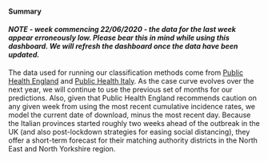 #### **Summary**
#### *NOTE - week commencing 22/06/2020 - the data for the last week appear erroneously low. Please bear this in mind while using this dashboard. We will refresh the dashboard once the data have been updated.*
The data used for running our classification methods come from <a href="https://coronavirus.data.gov.uk/" target="_blank">Public Health England</a> and <a href="http://opendatadpc.maps.arcgis.com/apps/opsdashboard/index.html#/b0c68bce2cce478eaac82fe38d4138b1" target="_blank">Public Health Italy</a>. As the case curve evolves over the next year, we will continue to use the previous set of months for our predictions. Also, given that Public Health England recommends caution on any given week from using the most recent cumulative incidence rates, we model the current date of download, minus the most recent day. Because the Italian provinces started roughly two weeks ahead of the outbreak in the UK (and also post-lockdown strategies for easing social distancing), they offer a short-term forecast for their matching authority districts in the North East and North Yorkshire region.
  
 



